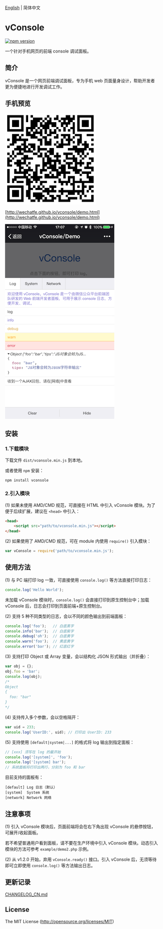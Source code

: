 [English](./README.md) | 简体中文

vConsole
==============================
[![npm version](https://badge.fury.io/js/vconsole.svg)](https://badge.fury.io/js/vconsole) 

一个针对手机网页的前端 console 调试面板。


## 简介

vConsole 是一个网页前端调试面板，专为手机 web 页面量身设计，帮助开发者更为便捷地进行开发调试工作。


## 手机预览

![](./example/snapshot/qrcode.png)

[http://wechatfe.github.io/vconsole/demo.html](http://wechatfe.github.io/vconsole/demo.html)

![](./example/snapshot/log_panel.png)


## 安装

### 1.下载模块

下载文件 `dist/vconsole.min.js` 到本地。

或者使用 `npm` 安装：

```
npm install vconsole
```

### 2.引入模块

(1) 如果未使用 AMD/CMD 规范，可直接在 HTML 中引入 vConsole 模块。为了便于后续扩展，建议在 `<head>` 中引入：

```html
<head>
	<script src="path/to/vconsole.min.js"></script>
</head>
```

(2) 如果使用了 AMD/CMD 规范，可在 module 内使用 `require()` 引入模块：

```javascript
var vConsole = require('path/to/vconsole.min.js');
```


## 使用方法

(1) 与 PC 端打印 log 一致，可直接使用 `console.log()` 等方法直接打印日志：

```javascript
console.log('Hello World');
```

未加载 vConsole 模块时，`console.log()` 会直接打印到原生控制台中；加载 vConsole 后，日志会打印到页面前端+原生控制台。

(2) 支持 5 种不同类型的日志，会以不同的颜色输出到前端面板：

```javascript
console.log('foo');   // 白底黑字
console.info('bar');  // 白底紫字
console.debug('oh');  // 白底黄字
console.warn('foo');  // 黄底黄字
console.error('bar'); // 红底红字
```

(3) 支持打印 Object 或 Array 变量，会以结构化 JSON 形式输出（并折叠）：

```javascript
var obj = {};
obj.foo = 'bar';
console.log(obj);
/*
Object
{
  foo: "bar"
}
*/
```

(4) 支持传入多个参数，会以空格隔开：

```javascript
var uid = 233;
console.log('UserID:', uid); // 打印出 UserID: 233
```

(5) 支持使用 `[default|system|...]` 的格式将 log 输出到指定面板：

```javascript
// [xxx] 须写在 log 的最开始
console.log('[system]', 'foo');
console.log('[system] bar');
// 系统面板将打印出两行，分别为 foo 和 bar
```

目前支持的面板有：

```
[default] Log 日志（默认）
[system]  System 系统
[network] Network 网络
```


## 注意事项

(1) 引入 vConsole 模块后，页面前端将会在右下角出现 vConsole 的悬停按钮，可展开/收起面板。

若不希望普通用户看到面板，请不要在生产环境中引入 vConsole 模块。动态引入模块的方法可参考 `example/demo2.php` 示例。

(2) 从 v1.2.0 开始，弃用 `vConsole.ready()` 接口。引入 vConsole 后，无须等待即可立即使用 `console.log()` 等方法输出日志。


## 更新记录

[CHANGELOG_CN.md](./CHANGELOG_CN.md)


## License

The MIT License (http://opensource.org/licenses/MIT)
